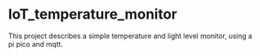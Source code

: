 # IoT_temperature_monitor
This project describes a simple temperature and light level monitor, using a pi pico and mqtt.
